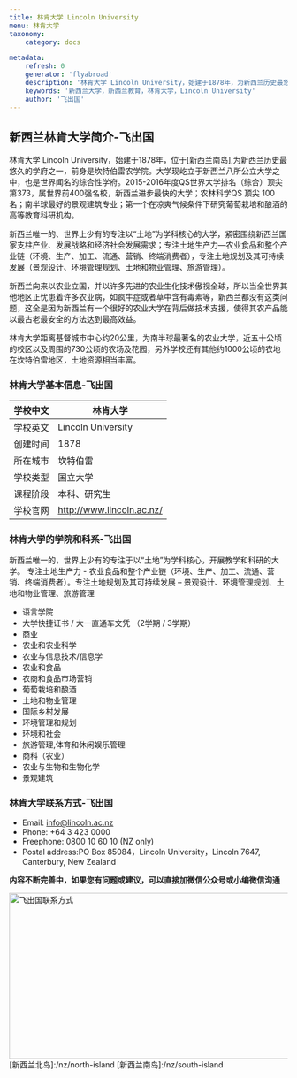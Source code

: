 ```yaml
---
title: 林肯大学 Lincoln University
menu: 林肯大学
taxonomy:
    category: docs

metadata:
    refresh: 0
    generator: 'flyabroad'
    description: '林肯大学 Lincoln University，始建于1878年，为新西兰历史最悠久的学府之一，前身是坎特伯雷农学院。大学现屹立于新西兰八所公立大学之中，也是世界闻名的综合性学府。2015-2016年度QS世界大学排名（综合）顶尖 第373，属世界前400强名校，新西兰进步最快的大学；农林科学QS 顶尖 100名；南半球最好的景观建筑专业；第一个在凉爽气候条件下研究葡萄栽培和酿酒的高等教育科研机构。'
    keywords: '新西兰大学，新西兰教育，林肯大学，Lincoln University'
    author: '飞出国'
---
```

## 新西兰林肯大学简介-飞出国

林肯大学 Lincoln University，始建于1878年，位于[新西兰南岛],为新西兰历史最悠久的学府之一，前身是坎特伯雷农学院。大学现屹立于新西兰八所公立大学之中，也是世界闻名的综合性学府。2015-2016年度QS世界大学排名（综合）顶尖 第373，属世界前400强名校，新西兰进步最快的大学；农林科学QS 顶尖 100名；南半球最好的景观建筑专业；第一个在凉爽气候条件下研究葡萄栽培和酿酒的高等教育科研机构。

新西兰唯一的、世界上少有的专注以“土地”为学科核心的大学，紧密围绕新西兰国家支柱产业、发展战略和经济社会发展需求；专注土地生产力—农业食品和整个产业链（环境、生产、加工、流通、营销、终端消费者），专注土地规划及其可持续发展（景观设计、环境管理规划、土地和物业管理、旅游管理）。

新西兰向来以农业立国，并以许多先进的农业生化技术傲视全球，所以当全世界其他地区正忧患着许多农业病，如疯牛症或者草中含有毒素等，新西兰都没有这类问题，这全是因为新西兰有一个很好的农业大学在背后做技术支援，使得其农产品能以最古老最安全的方法达到最高效益。

林肯大学距离基督城市中心约20公里，为南半球最著名的农业大学，近五十公顷的校区以及周围的730公顷的农场及花园，另外学校还有其他约1000公顷的农地在坎特伯雷地区，土地资源相当丰富。

### 林肯大学基本信息-飞出国

学校中文 | 林肯大学
-----|-----
学校英文 | Lincoln University
创建时间 | 1878 
所在城市 | 坎特伯雷
学校类型 | 国立大学 
课程阶段 | 本科、研究生
学校官网 | http://www.lincoln.ac.nz/

### 林肯大学的学院和科系-飞出国

新西兰唯一的，世界上少有的专注于以“土地”为学科核心，开展教学和科研的大学。 专注土地生产力 - 农业食品和整个产业链（环境、生产、加工、流通、营销、终端消费者）。专注土地规划及其可持续发展 – 景观设计、环境管理规划、土地和物业管理、旅游管理

* 语言学院
* 大学快捷证书 / 大一直通车文凭 （2学期 / 3学期）
* 商业
* 农业和农业科学
* 农业与信息技术/信息学
* 农业和食品
* 农商和食品市场营销
* 葡萄栽培和酿酒
* 土地和物业管理
* 国际乡村发展
* 环境管理和规划
* 环境和社会
* 旅游管理,体育和休闲娱乐管理
* 商科（农业）
* 农业与生物和生物化学
* 景观建筑

### 林肯大学联系方式-飞出国

* Email: info@lincoln.ac.nz
* Phone: +64 3 423 0000
* Freephone: 0800 10 60 10 (NZ only)
* Postal address:PO Box 85084，Lincoln University，Lincoln 7647, Canterbury, New Zealand

**内容不断完善中，如果您有问题或建议，可以直接加微信公众号或小编微信沟通**

<img src="http://wx1.sinaimg.cn/mw1024/892c310fly1fgkvndf1s9j20p008d0v3.jpg" width = "900" height = "300" alt="飞出国联系方式" align=center />
[新西兰北岛]:/nz/north-island
[新西兰南岛]:/nz/south-island